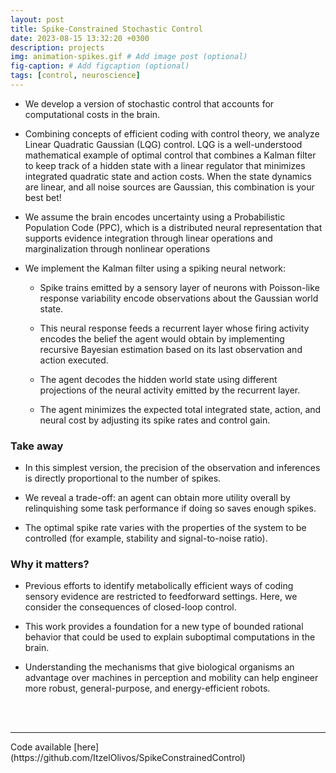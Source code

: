 ```yaml
---
layout: post
title: Spike-Constrained Stochastic Control
date: 2023-08-15 13:32:20 +0300
description: projects
img: animation-spikes.gif # Add image post (optional)
fig-caption: # Add figcaption (optional)
tags: [control, neuroscience]
---
```

* We develop a version of stochastic control that accounts for computational costs in the brain. 

* Combining concepts of efficient coding with control theory, we analyze Linear Quadratic Gaussian (LQG) control. LQG is a well-understood mathematical example of optimal control that combines a Kalman filter to keep track of a hidden state with a linear regulator that minimizes integrated quadratic state and action costs. When the state dynamics are linear, and all noise sources are Gaussian, this combination is your best bet!

* We assume the brain encodes uncertainty using a Probabilistic Population Code (PPC), which is a distributed neural representation that supports evidence integration through linear operations and marginalization through nonlinear operations

* We implement the Kalman filter using a spiking neural network:

    * Spike trains emitted by a sensory layer of neurons with Poisson-like response variability encode observations about the Gaussian world state. 
  
    * This neural response feeds a recurrent layer whose firing activity encodes the belief the agent would obtain by implementing recursive Bayesian estimation based on its last observation and action executed. 
  
    * The agent decodes the hidden world state using different projections of the neural activity emitted by the recurrent layer. 
  
    * The agent minimizes the expected total integrated state, action, and neural cost by adjusting its spike rates and control gain.

### Take away

* In this simplest version, the precision of the observation and inferences is directly proportional to the number of spikes. 

* We reveal a trade-off: an agent can obtain more utility overall by relinquishing some task performance if doing so saves enough spikes. 

* The optimal spike rate varies with the properties of the system to be controlled (for example, stability and signal-to-noise ratio).

### Why it matters?

* Previous efforts to identify metabolically efficient ways of coding sensory evidence are restricted to feedforward settings. Here, we consider the consequences of closed-loop control. 

* This work provides a foundation for a new type of bounded rational behavior that could be used to explain suboptimal computations in the brain.

* Understanding the mechanisms that give biological organisms an advantage over machines in perception and mobility can help engineer more robust, general-purpose, and energy-efficient robots.

<br>
<br>
<hr />
Code available [here](https://github.com/ItzelOlivos/SpikeConstrainedControl)